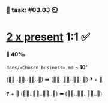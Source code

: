 ### 💪 task: #03.03 [⏲️](https://youtu.be/1gQJUjgCqrU)

# [2 x present](https://github.com/digital-sustainability/module-eoss-hs25-sandbox/issues?q=is%3Aissue+is%3Aopen+%22analyse%2C+document+and+present%22+sort%3Acreated-asc) 1:1 ✅

#### 🏅 40‰

`docs/<Chosen business>.md` **~ 10'**

(🧑‍💼..🧑‍🎨..🧑‍💻..🤵) ➡️ (🧑‍💻..🧑‍🎨..🧑‍💼..🤵) ❓ + 📝

❓ + 📝 (🧑‍💼..🧑‍🎨..🧑‍💻..🤵) ⬅️ (🧑‍💻..🧑‍🎨..🧑‍💼..🤵)

